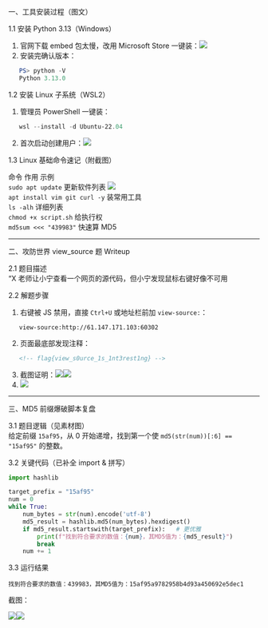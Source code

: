 一、工具安装过程（图文）

1.1 安装 Python 3.13（Windows）

1. 官网下载 embed 包太慢，改用 Microsoft Store 一键装：![](https://i.imgur.com/msStorePython.png)  
2. 安装完确认版本：

```powershell
   PS> python -V
   Python 3.13.0
```

1.2 安装 Linux 子系统（WSL2）

1. 管理员 PowerShell 一键装：

```powershell
   wsl --install -d Ubuntu-22.04
```

2. 首次启动创建用户：![](https://i.imgur.com/wslInit.png)

1.3 Linux 基础命令速记（附截图）

命令	作用	示例	  
`sudo apt update`	更新软件列表	![](https://i.imgur.com/aptUpdate.png)	  
`apt install vim git curl -y`	装常用工具		  
`ls -alh`	详细列表		  
`chmod +x script.sh`	给执行权		  
`md5sum <<< "439983"`	快速算 MD5		

---

二、攻防世界 view_source 题 Writeup

2.1 题目描述  
“X 老师让小宁查看一个网页的源代码，但小宁发现鼠标右键好像不可用

2.2 解题步骤

1. 右键被 JS 禁用，直接 `Ctrl+U` 或地址栏前加 `view-source:`：

```plain
   view-source:http://61.147.171.103:60302
```

2. 页面最底部发现注释：

```html
   <!-- flag{view_s0urce_1s_1nt3rest1ng} -->
```

3. 截图证明：![](https://i.imgur.com/viewSourceFlag.png)![](https://cdn.nlark.com/yuque/0/2025/png/61877130/1760885983839-74901012-06b9-4cfc-9c0c-94343052049d.png)
4. ![](https://cdn.nlark.com/yuque/0/2025/png/61877130/1760886069949-b8a6b14c-57fb-451a-a164-9bc2d22561f1.png)

---

三、MD5 前缀爆破脚本复盘

3.1 题目逻辑（见素材图）  
给定前缀 `15af95`，从 0 开始递增，找到第一个使 `md5(str(num))[:6] == "15af95"` 的整数。

3.2 关键代码（已补全 import & 拼写）

```python
import hashlib

target_prefix = "15af95"
num = 0
while True:
    num_bytes = str(num).encode('utf-8')
    md5_result = hashlib.md5(num_bytes).hexdigest()
    if md5_result.startswith(target_prefix):   # 更优雅
        print(f"找到符合要求的数值：{num}，其MD5值为：{md5_result}")
        break
    num += 1
```

3.3 运行结果

```plain
找到符合要求的数值：439983，其MD5值为：15af95a9782958b4d93a450692e5dec1
```

截图：

![](https://cdn.nlark.com/yuque/0/2025/png/61877130/1760886011418-4cdfff03-4564-4c7b-a140-f1f897e295d1.png)![](https://i.imgur.com/md5Crack.png)



